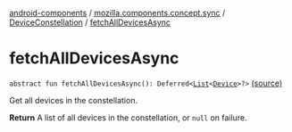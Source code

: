[android-components](../../index.md) / [mozilla.components.concept.sync](../index.md) / [DeviceConstellation](index.md) / [fetchAllDevicesAsync](./fetch-all-devices-async.md)

# fetchAllDevicesAsync

`abstract fun fetchAllDevicesAsync(): Deferred<`[`List`](https://kotlinlang.org/api/latest/jvm/stdlib/kotlin.collections/-list/index.html)`<`[`Device`](../-device/index.md)`>?>` [(source)](https://github.com/mozilla-mobile/android-components/blob/master/components/concept/sync/src/main/java/mozilla/components/concept/sync/Devices.kt#L55)

Get all devices in the constellation.

**Return**
A list of all devices in the constellation, or `null` on failure.

